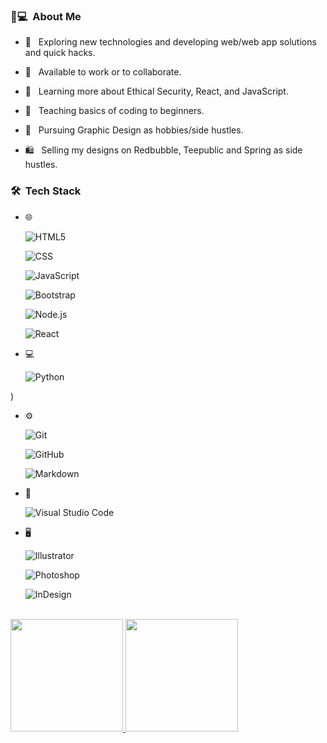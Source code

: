 <h3> 👸💻 &nbsp;About Me </h3>



- 🤔 &nbsp; Exploring new technologies and developing web/web app solutions and quick hacks.



- 💼 &nbsp; Available to work or to collaborate.



- 🌱 &nbsp; Learning more about Ethical Security, React, and JavaScript.



- 📖 &nbsp; Teaching basics of coding to beginners.



- 🎨 &nbsp; Pursuing Graphic Design as hobbies/side hustles.



- 🛍 &nbsp; Selling my designs on Redbubble, Teepublic and Spring as side hustles.







<h3> 🛠 &nbsp;Tech Stack</h3>


- 🌐 &nbsp;



  ![HTML5](https://img.shields.io/badge/-HTML5-333333?style=flat&logo=HTML5)



  ![CSS](https://img.shields.io/badge/-CSS-333333?style=flat&logo=CSS3&logoColor=1572B6)



  ![JavaScript](https://img.shields.io/badge/-JavaScript-333333?style=flat&logo=javascript)



  ![Bootstrap](https://img.shields.io/badge/-Bootstrap-333333?style=flat&logo=bootstrap&logoColor=563D7C)



  ![Node.js](https://img.shields.io/badge/-Node.js-333333?style=flat&logo=node.js)



  ![React](https://img.shields.io/badge/-React-333333?style=flat&logo=react)



- 💻 &nbsp;



  ![Python](https://img.shields.io/badge/-Python-333333?style=flat&logo=python)

)



- ⚙️ &nbsp;



  ![Git](https://img.shields.io/badge/-Git-333333?style=flat&logo=git)



  ![GitHub](https://img.shields.io/badge/-GitHub-333333?style=flat&logo=github)



  ![Markdown](https://img.shields.io/badge/-Markdown-333333?style=flat&logo=markdown)



- 🔧 &nbsp;



  ![Visual Studio Code](https://img.shields.io/badge/-Visual%20Studio%20Code-333333?style=flat&logo=visual-studio-code&logoColor=007ACC)




- 🖥 &nbsp;



  ![Illustrator](https://img.shields.io/badge/-Illustrator-333333?style=flat&logo=adobe-illustrator)



  ![Photoshop](https://img.shields.io/badge/-Photoshop-333333?style=flat&logo=adobe-photoshop)



  ![InDesign](https://img.shields.io/badge/-InDesign-333333?style=flat&logo=adobe-indesign)

<br/>


<a href="https://github.com/techgirldiaries">



  <img height="180em" src="https://github-readme-stats.vercel.app/api?username=techgirldiaries&theme=buefy&show_icons=true" />



  <img height="180em" src="https://github-readme-stats.vercel.app/api/top-langs/?username=techgirldiaries&theme=buefy&layout=compact" />



</a>
